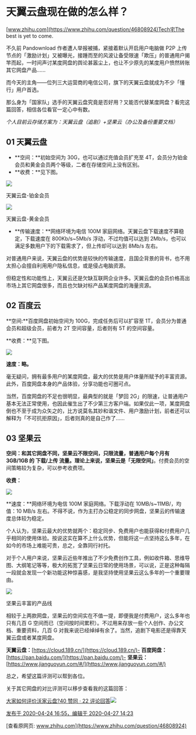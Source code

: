 # 天翼云盘现在做的怎么样？

[www.zhihu.com](https://www.zhihu.com/question/46808924)Tech宅The best is yet to come.

不久前 Pandownload 作者遭人举报被捕，紧接着默认开启用户电脑做 P2P 上传节点的「激励计划」又被曝光，接踵而至的风波让备受限速「欺压」的普通用户揭竿而起，一时间声讨某度网盘的舆论甚嚣尘上，也让不少原先的某度用户愤然转账其它网盘产品……

而今天的主角——位列三大运营商的电信公司，旗下的天翼云盘就成为不少「懂行」用户首选。

那么身为「国家队」选手的天翼云盘究竟是否好用？又能否代替某度网盘？看完这篇回答，相信各位看官一定心中有数。

_个人目前云存储方案为：天翼云盘（追剧）+坚果云（办公及备份重要文档）_

## 01 天翼云盘

*   **空间：**初始空间为 30G，也可以通过充值会员扩充至 4T，会员分为铂金会员和黄金会员两个等级，二者在存储空间上没有区别。
*   **收费：**见下图。

![](https://cubox.pro/c/filters:no_upscale()?imageUrl=https%3A%2F%2Fpic2.zhimg.com%2F50%2Fv2-cb422234d329aa6c45618166e5ebb43b_720w.jpg%3Fsource%3D1940ef5c)

天翼云盘-铂金会员

![](https://cubox.pro/c/filters:no_upscale()?imageUrl=https%3A%2F%2Fpic1.zhimg.com%2F50%2Fv2-786cf689bbf210337aa3a38f4e3e298c_720w.jpg%3Fsource%3D1940ef5c)

天翼云盘-黄金会员

*   **传输速度：**网络环境为电信 100M 家庭网络。天翼云盘下载速度不算稳定，下载速度在 800Kb/s~5Mb/s 浮动，不过均值可以达到 2Mb/s，也可以满足多数用户下的下载需求了，但上传却可以达到 8Mb/s 左右。

对普通用户来说，天翼云盘的优势是较快的传输速度，且国企背景的背书，也不用太担心会擅自利用用户隐私信息，或是侵占电脑资源。

但稳定性和功能性上，天翼云还是欠缺互联网企业许多。天翼云盘的会员价格高出市场上其它网盘很多，而且也欠缺对标产品某度网盘的海量资源。

## 02 百度云

**空间:**百度网盘初始空间为 100G，完成任务后可以扩容至 1T，会员分为普通会员和超级会员，前者为 2T 空间容量，后者则有 5T 的空间容量。

**收费：**见下图。

![](https://cubox.pro/c/filters:no_upscale()?imageUrl=https%3A%2F%2Fpica.zhimg.com%2F50%2Fv2-85776ffc2829e9d63875215f5bf3e9de_720w.jpg%3Fsource%3D1940ef5c)

**速度：略。**

毫无疑问，拥有最多用户的某度网盘，最大的优势是用户体量所赋予的丰富资源。此外，百度网盘本身的产品体验，分享功能也可圈可点。

当然，百度网盘的不足也很明显，最典型的就是「梦回 2G」的限速，让普通用户基本无法正常使用，也因此催生出了不少第三方客户端。如果仅此一项，某度网盘倒也不至于成为众矢之的，比方说莫名其妙和谐文件、用户激励计划，前者还可以解释为「不可抗拒原因」，后者则真的是自己作了……

## 03 坚果云

**空间：**和其它网盘不同，坚果云不限空间，只限流量，普通用户每个月有 3GB/1GB 的 下载/上传 流量。理论上来说，坚果云是**「无限空间」**。付费会员的空间策略较为复杂，可以参考收费项。

**收费：**

![](https://cubox.pro/c/filters:no_upscale()?imageUrl=https%3A%2F%2Fpic1.zhimg.com%2F50%2Fv2-82919762f371d9be14836635fe794ac2_720w.jpg%3Fsource%3D1940ef5c)

**速度：**网络环境为电信 100M 家庭网络。下载浮动在 10MB/s~11MB/，均值：10 MB/s 左右。不得不说，作为主打办公稳定的同步网盘，坚果云的传输速度总体较为稳定。

个人认为，坚果云最大的优势就两个：稳定同步、免费用户也能获得和付费用户几乎相同的使用体验。按说这实在算不上什么优势，但能将这一点坚持这么多年，在如今的市场上难能可贵，总之，全靠同行衬托。

对于个人用户来说，坚果云近些年推出了不少免费创作工具，例如收件箱、思维导图、大纲笔记等等，极大的拓宽了坚果云日常的使用场景，可以说，正是这种每隔一段就会发现一个新功能这种惊喜感，是我坚持使用坚果云这么多年的一个重要理由。

![](https://cubox.pro/c/filters:no_upscale()?imageUrl=https%3A%2F%2Fpic1.zhimg.com%2F50%2Fv2-8940219eca8effec7f8eb573f3d7cf1c_720w.jpg%3Fsource%3D1940ef5c)

坚果云丰富的产品线

相较于上两款网盘，坚果云的空间实在不值一提，即便我是付费用户，这么多年也只有几百 G 空间而已（空间按时间累积）。不过用来存放一些个人创作、办公文档、重要资料，几百 G 对我来说已经绰绰有余了。当然，追剧下电影还是得靠天翼云盘或者某度网盘。

**天翼云盘：**[https://cloud.189.cn/](https://cloud.189.cn/)-
**百度网盘：**[https://pan.baidu.com/](https://pan.baidu.com/)-
**坚果云：**[https://www.jianguoyun.com/#/](https://www.jianguoyun.com/#/)

总之，希望这篇评测可以帮到各位。

关于其它网盘的对比评测可以移步查看我的这篇回答：

[大家如何评价沃家云盘?40 赞同 · 22 评论回答![](https://cubox.pro/c/filters:no_upscale()?imageUrl=https%3A%2F%2Fpic3.zhimg.com%2Fv2-cdf5f4cb00f92e3ded2cc2146a25361e_180x120.jpg)](https://www.zhihu.com/question/337671019/answer/1177044622)

[发布于 2020-04-24 16:55，编辑于 2020-04-27 14:23](https://www.zhihu.com/question/46808924/answer/1177092021)

[查看原网页: www.zhihu.com](https://www.zhihu.com/question/46808924)